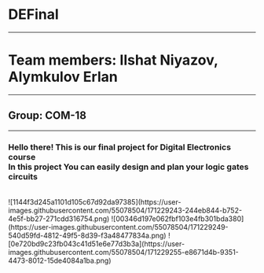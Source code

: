 # DEFinal
<hr>
<h1>Team members: Ilshat Niyazov, Alymkulov Erlan</h1>
<hr>
<h2>Group: COM-18</h2>
<hr>
<h3>Hello there! This is our final project for Digital Electronics course<br>
In this project You can easily design and plan your logic gates circuits</h3><br>
![1144f3d245a1101d105c67d92da97385](https://user-images.githubusercontent.com/55078504/171229243-244eb844-b752-4e5f-bb27-271cdd316754.png)
![00346d197e062fbf103e4fb301bda380](https://user-images.githubusercontent.com/55078504/171229249-540d59fd-4812-49f5-8d39-f3a48477834a.png)
![0e720bd9c23fb043c41d51e6e77d3b3a](https://user-images.githubusercontent.com/55078504/171229255-e8671d4b-9351-4473-8012-15de4084a1ba.png)
